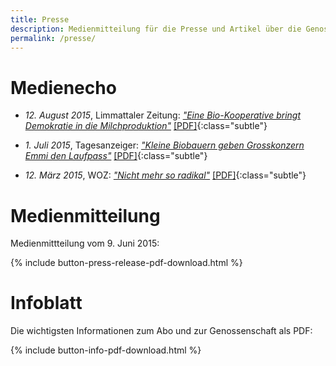 ```yaml
---
title: Presse
description: Medienmitteilung für die Presse und Artikel über die Genossenschaft
permalink: /presse/
---
```


# Medienecho

- _12. August 2015_, Limmattaler Zeitung: [_"Eine Bio-Kooperative bringt Demokratie in die Milchproduktion"_](http://www.limmattalerzeitung.ch/limmattal/region-limmattal/eine-bio-kooperative-bringt-demokratie-in-die-milchproduktion-129433449)
[[PDF]](/downloads/20150812_limmattalerzeitung_eine-bio-kooperative-bringt-demokratie-in-die-milchproduktion.pdf){:class="subtle"}

- _1. Juli 2015_, Tagesanzeiger: [_"Kleine Biobauern geben Grosskonzern
Emmi den Laufpass"_](http://www.tagesanzeiger.ch/zuerich/region/Kleine-Biobauern-geben-Grosskonzern-Emmi-den-Laufpass/story/23702880)
[[PDF]](/downloads/20150701_tagesanzeiger_kleine-biobauern-geben-grosskonzern-emmi-den-laufpass.pdf){:class="subtle"}

- _12. März 2015_, WOZ: [_"Nicht mehr so radikal"_](http://www.woz.ch/1511/kost-und-logis/nicht-mehr-so-radikal)
[[PDF]](/downloads/20150312_woz_nicht-mehr-so-radikal.pdf){:class="subtle"}


# Medienmitteilung

Medienmittteilung vom 9. Juni 2015:

{% include button-press-release-pdf-download.html %}


# Infoblatt

Die wichtigsten Informationen zum Abo und zur Genossenschaft als PDF:

{% include button-info-pdf-download.html %}
